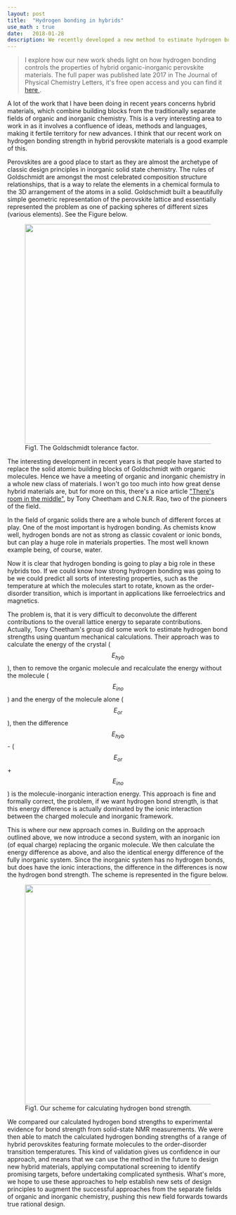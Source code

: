 ```yaml
---
layout: post
title:  "Hydrogen bonding in hybrids"
use_math : true
date:   2018-01-28
description: We recently developed a new method to estimate hydrogen bonding strength in hybrid organic-inorganic material. In this post I have a quick look at the problem and how we approached it.  <a href="http://pubs.acs.org/doi/abs/10.1021/acs.jpclett.7b03106"> The full paper </a>  was published late 2017 in The Journal of Physical Chemistry Letters, it's free open access.
---
```


<blockquote>I explore how our new work sheds light on how hydrogen bonding controls the properties of hybrid organic-inorganic perovskite materials. The full paper was published late 2017 in The Journal of Physical Chemistry Letters, it's free open access and you can find it <a href="http://pubs.acs.org/doi/abs/10.1021/acs.jpclett.b03106"> here </a>.</blockquote>

A lot of the work that I have been doing in recent years concerns hybrid materials, which combine building blocks from the traditionally separate fields of organic and inorganic chemistry. This is a very interesting area to work in as it involves a confluence of ideas, methods and languages, making it fertile territory for new advances. I think that our recent work on hydrogen bonding strength in hybrid perovskite materials is a good example of this.

Perovskites are a good place to start as they are almost the archetype of classic design principles in inorganic solid state chemistry. The rules of Goldschmidt are amongst the most celebrated composition structure relationships, that is a way to relate the elements in a chemical formula to the 3D arrangement of the atoms in a solid. Goldschmidt built a beautifully simple geometric representation of the perovskite lattice and essentially represented the problem as one of packing spheres of different sizes (various elements). See the Figure below.

<figure>
	<img src="{{ '/assets/images/goldschmidt.png' | prepend: site.baseurl }}" alt="" width="500"> 
	<figcaption>Fig1. The Goldschmidt tolerance factor.</figcaption>
</figure>

The interesting development in recent years is that people have started to replace the solid atomic building blocks of Goldschmidt with organic molecules. Hence we have a meeting of organic and inorganic chemistry in a whole new class of materials. I won't go too much into how great dense hybrid materials are, but for more on this, there's a nice article ["There's room in the middle"](http://science.sciencemag.org/content/318/5847/58), by Tony Cheetham and C.N.R. Rao, two of the pioneers of the field. 

In the field of organic solids there are a whole bunch of different forces at play. One of the most important is hydrogen bonding. As chemists know well, hydrogen bonds are not as strong as classic covalent or ionic bonds, but can play a huge role in materials properties. The most well known example being, of course, water.

Now it is clear that hydrogen bonding is going to play a big role in these hybrids too. If we could know how strong hydrogen bonding was going to be we could predict all sorts of interesting properties, such as the temperature at which the molecules start to rotate, known as the order-disorder transition, which is important in applications like ferroelectrics and magnetics. 

The problem is, that it is very difficult to deconvolute the different contributions to the overall lattice energy to separate contributions. Actually, Tony Cheetham's group did some work to estimate hydrogen bond strengths using quantum mechanical calculations. Their approach was to calculate the energy of the crystal ($$E_{hyb}$$), then to remove the organic molecule and recalculate the energy without the molecule ($$E_{ino}$$) and the energy of the molecule alone ($$E_{or}$$), then the difference $$E_{hyb}$$ - ($$E_{or}$$ + $$E_{ino}$$) is the molecule-inorganic interaction energy. This approach is fine and formally correct, the problem, if we want hydrogen bond strength, is that this energy difference is actually dominated by the ionic interaction between the charged molecule and inorganic framework.

This is where our new approach comes in. Building on the approach outlined above, we now introduce a second system, with an inorganic ion (of equal charge) replacing the organic molecule. We then calculate the energy difference as above, and also the identical energy difference of the fully inorganic system. Since the inorganic system has no hydrogen bonds, but does have the ionic interactions, the difference in the differences is now the hydrogen bond strength. The scheme is represented in the figure below.

<figure>
	<img src="{{ '/assets/images/hbond-scheme.jpeg' | prepend: site.baseurl }}" alt="" width="500"> 
	<figcaption>Fig1. Our scheme for calculating hydrogen bond strength.</figcaption>
</figure>

We compared our calculated hydrogen bond strengths to experimental evidence for bond strength from solid-state NMR measurements. We were then able to match the calculated hydrogen bonding strengths of a range of hybrid perovskites featuring formate molecules to the order-disorder transition temperatures. This kind of validation gives us confidence in our approach, and means that we can use the method in the future to design new hybrid materials, applying computational screening to identify promising targets, before undertaking complicated synthesis. What's more, we hope to use these approaches to help establish new sets of design principles to augment the successful approaches from the separate fields of organic and inorganic chemistry, pushing this new field forwards towards true rational design.


